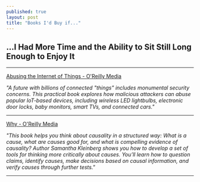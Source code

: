 ```yaml
---
published: true
layout: post
title: "Books I'd Buy if..."
---
```



## ...I Had More Time and the Ability to Sit Still Long Enough to Enjoy It

---

[Abusing the Internet of Things - O'Reilly Media](http://shop.oreilly.com/product/0636920033547.do)

*"A future with billions of connected "things" includes monumental security concerns. This practical book explores how malicious attackers can abuse popular IoT-based devices, including wireless LED lightbulbs, electronic door locks, baby monitors, smart TVs, and connected cars."*

---

[Why - O'Reilly Media](http://shop.oreilly.com/product/0636920033035.do?code=MSDEAL&imm_mid=0e08e8&cmp=em-ms-books-videos-product-dod_why_msdeal)

*"This book helps you think about causality in a structured way: What is a cause, what are causes good for, and what is compelling evidence of causality? Author Samantha Kleinberg shows you how to develop a set of tools for thinking more critically about causes. You’ll learn how to question claims, identify causes, make decisions based on causal information, and verify causes through further tests."*

---


